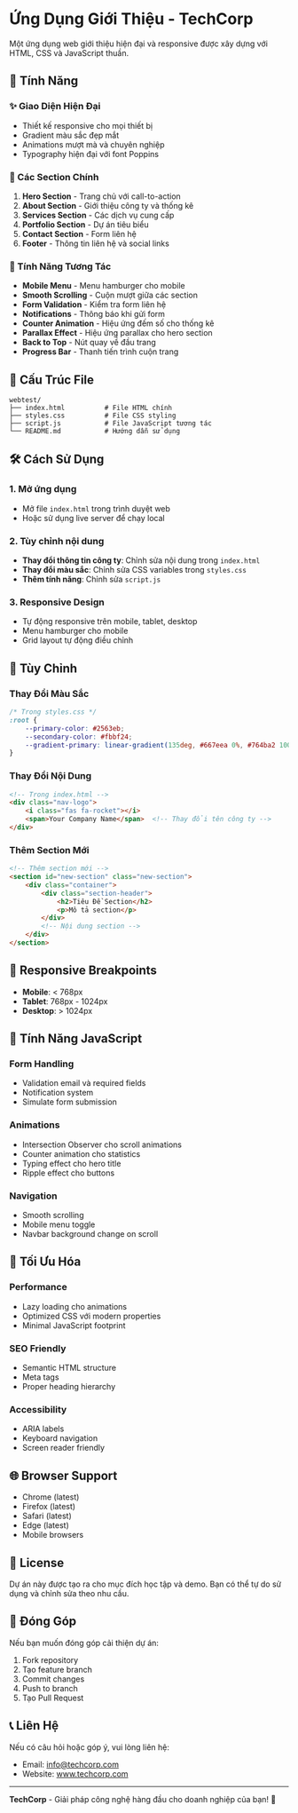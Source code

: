 # Ứng Dụng Giới Thiệu - TechCorp

Một ứng dụng web giới thiệu hiện đại và responsive được xây dựng với HTML, CSS và JavaScript thuần.

## 🌟 Tính Năng

### ✨ Giao Diện Hiện Đại
- Thiết kế responsive cho mọi thiết bị
- Gradient màu sắc đẹp mắt
- Animations mượt mà và chuyên nghiệp
- Typography hiện đại với font Poppins

### 🎯 Các Section Chính
1. **Hero Section** - Trang chủ với call-to-action
2. **About Section** - Giới thiệu công ty và thống kê
3. **Services Section** - Các dịch vụ cung cấp
4. **Portfolio Section** - Dự án tiêu biểu
5. **Contact Section** - Form liên hệ
6. **Footer** - Thông tin liên hệ và social links

### 🚀 Tính Năng Tương Tác
- **Mobile Menu** - Menu hamburger cho mobile
- **Smooth Scrolling** - Cuộn mượt giữa các section
- **Form Validation** - Kiểm tra form liên hệ
- **Notifications** - Thông báo khi gửi form
- **Counter Animation** - Hiệu ứng đếm số cho thống kê
- **Parallax Effect** - Hiệu ứng parallax cho hero section
- **Back to Top** - Nút quay về đầu trang
- **Progress Bar** - Thanh tiến trình cuộn trang

## 📁 Cấu Trúc File

```
webtest/
├── index.html          # File HTML chính
├── styles.css          # File CSS styling
├── script.js           # File JavaScript tương tác
└── README.md           # Hướng dẫn sử dụng
```

## 🛠️ Cách Sử Dụng

### 1. Mở ứng dụng
- Mở file `index.html` trong trình duyệt web
- Hoặc sử dụng live server để chạy local

### 2. Tùy chỉnh nội dung
- **Thay đổi thông tin công ty**: Chỉnh sửa nội dung trong `index.html`
- **Thay đổi màu sắc**: Chỉnh sửa CSS variables trong `styles.css`
- **Thêm tính năng**: Chỉnh sửa `script.js`

### 3. Responsive Design
- Tự động responsive trên mobile, tablet, desktop
- Menu hamburger cho mobile
- Grid layout tự động điều chỉnh

## 🎨 Tùy Chỉnh

### Thay Đổi Màu Sắc
```css
/* Trong styles.css */
:root {
    --primary-color: #2563eb;
    --secondary-color: #fbbf24;
    --gradient-primary: linear-gradient(135deg, #667eea 0%, #764ba2 100%);
}
```

### Thay Đổi Nội Dung
```html
<!-- Trong index.html -->
<div class="nav-logo">
    <i class="fas fa-rocket"></i>
    <span>Your Company Name</span>  <!-- Thay đổi tên công ty -->
</div>
```

### Thêm Section Mới
```html
<!-- Thêm section mới -->
<section id="new-section" class="new-section">
    <div class="container">
        <div class="section-header">
            <h2>Tiêu Đề Section</h2>
            <p>Mô tả section</p>
        </div>
        <!-- Nội dung section -->
    </div>
</section>
```

## 📱 Responsive Breakpoints

- **Mobile**: < 768px
- **Tablet**: 768px - 1024px  
- **Desktop**: > 1024px

## 🎯 Tính Năng JavaScript

### Form Handling
- Validation email và required fields
- Notification system
- Simulate form submission

### Animations
- Intersection Observer cho scroll animations
- Counter animation cho statistics
- Typing effect cho hero title
- Ripple effect cho buttons

### Navigation
- Smooth scrolling
- Mobile menu toggle
- Navbar background change on scroll

## 🔧 Tối Ưu Hóa

### Performance
- Lazy loading cho animations
- Optimized CSS với modern properties
- Minimal JavaScript footprint

### SEO Friendly
- Semantic HTML structure
- Meta tags
- Proper heading hierarchy

### Accessibility
- ARIA labels
- Keyboard navigation
- Screen reader friendly

## 🌐 Browser Support

- Chrome (latest)
- Firefox (latest)
- Safari (latest)
- Edge (latest)
- Mobile browsers

## 📝 License

Dự án này được tạo ra cho mục đích học tập và demo. Bạn có thể tự do sử dụng và chỉnh sửa theo nhu cầu.

## 🤝 Đóng Góp

Nếu bạn muốn đóng góp cải thiện dự án:
1. Fork repository
2. Tạo feature branch
3. Commit changes
4. Push to branch
5. Tạo Pull Request

## 📞 Liên Hệ

Nếu có câu hỏi hoặc góp ý, vui lòng liên hệ:
- Email: info@techcorp.com
- Website: www.techcorp.com

---

**TechCorp** - Giải pháp công nghệ hàng đầu cho doanh nghiệp của bạn! 🚀 
